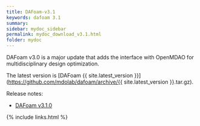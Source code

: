 ```yaml
---
title: DAFoam-v3.1
keywords: dafoam 3.1
summary: 
sidebar: mydoc_sidebar
permalink: mydoc_download_v3.1.html
folder: mydoc
---
```


DAFoam v3.0 is a major update that adds the interface with OpenMDAO for multidisciplinary design optimization.

The latest version is [DAFoam {{ site.latest_version }}](https://github.com/mdolab/dafoam/archive/{{ site.latest_version }}.tar.gz).

Release notes:

- [DAFoam v3.1.0](https://github.com/mdolab/dafoam/releases/tag/v3.1.0)

{% include links.html %}
